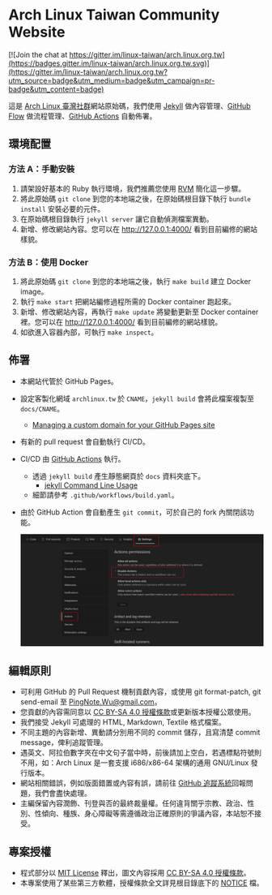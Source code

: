 # Arch Linux Taiwan Community Website

[![Join the chat at https://gitter.im/linux-taiwan/arch.linux.org.tw](https://badges.gitter.im/linux-taiwan/arch.linux.org.tw.svg)](https://gitter.im/linux-taiwan/arch.linux.org.tw?utm_source=badge&utm_medium=badge&utm_campaign=pr-badge&utm_content=badge)

這是 [Arch Linux 臺灣社群]網站原始碼，我們使用 [Jekyll] 做內容管理、[GitHub Flow] 做流程管理、[GitHub Actions] 自動佈署。

[Arch Linux 臺灣社群]: http://archlinux.tw/
[Jekyll]: http://jekyllrb.com/
[GitHub Flow]: https://guides.github.com/introduction/flow/
[GitHub Actions]: https://docs.github.com/en/free-pro-team@latest/actions

## 環境配置

### 方法 A：手動安裝

1. 請架設好基本的 Ruby 執行環境，我們推薦您使用 [RVM] 簡化這一步驟。
2. 將此原始碼 `git clone` 到您的本地端之後，在原始碼根目錄下執行 `bundle install` 安裝必要的元件。
3. 在原始碼根目錄執行 `jekyll server` 讓它自動偵測檔案異動。
4. 新增、修改網站內容。您可以在 <http://127.0.0.1:4000/> 看到目前編修的網站樣貌。

[RVM]: https://rvm.io/

### 方法 B：使用 Docker

1. 將此原始碼 `git clone` 到您的本地端之後，執行 `make build` 建立 Docker image。
2. 執行 `make start` 把網站編修過程所需的 Docker container 跑起來。
3. 新增、修改網站內容，再執行 `make update` 將變動更新至 Docker container 裡。您可以在 <http://127.0.0.1:4000/> 看到目前編修的網站樣貌。
4. 如欲進入容器內部，可執行 `make inspect`。

## 佈署

* 本網站代管於 GitHub Pages。
* 設定客製化網域 `archlinux.tw` 於 `CNAME`，`jekyll build` 會將此檔案複製至 `docs/CNAME`。
  * [Managing a custom domain for your GitHub Pages site](https://docs.github.com/en/free-pro-team@latest/github/working-with-github-pages/managing-a-custom-domain-for-your-github-pages-site)
* 有新的 pull request 會自動執行 CI/CD。
* CI/CD 由 [GitHub Actions](https://github.com/linux-taiwan/arch.linux.org.tw/actions) 執行。
  * 透過 `jekyll build` 產生靜態網頁於 `docs` 資料夾底下。
    * [jekyll Command Line Usage](https://jekyllrb.com/docs/usage/)
  * 細節請參考 `.github/workflows/build.yaml`。
* 由於 GitHub Action 會自動產生 `git commit`，可於自己的 fork 內關閉該功能。

  ![img](/images/disable-actions.png)

## 編輯原則

* 可利用 GitHub 的 Pull Request 機制貢獻內容，或使用 git format-patch, git send-email 至 <PingNote.Wu@gmail.com>。
* 您貢獻的內容需同意以 [CC BY-SA 4.0 授權條款]或更新版本授權公眾使用。
* 我們接受 Jekyll 可處理的 HTML, Markdown, Textile 格式檔案。
* 不同主題的內容新增、異動請分別用不同的 commit 儲存，且寫清楚 commit message，俾利追蹤管理。
* 遇英文、阿拉伯數字夾在中文句子當中時，前後請加上空白，若遇標點符號則不用，如：Arch Linux 是一套支援 i686/x86-64 架構的通用 GNU/Linux 發行版本。
* 網站相關錯誤，例如版面錯置或內容有誤，請前往 [GitHub 追蹤系統]回報問題，我們會盡快處理。
* 主編保留內容潤飾、刊登與否的最終裁量權。任何違背關乎宗教、政治、性別、性傾向、種族、身心障礙等需遵循政治正確原則的爭議內容，本站恕不接受。

[CC BY-SA 4.0 授權條款]: http://creativecommons.org/licenses/by-sa/4.0/deed.zh_TW
[GitHub 追蹤系統]: https://github.com/linux-taiwan/arch.linux.org.tw/issues

## 專案授權

* 程式部分以 [MIT License] 釋出，圖文內容採用 [CC BY-SA 4.0 授權條款]。
* 本專案使用了某些第三方軟體，授權條款全文詳見根目錄底下的 [NOTICE] 檔。

[MIT License]: LICENSE
[NOTICE]: NOTICE
